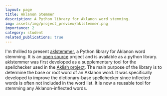```yaml
---
layout: page
title: Aklanon Stemmer
description: A Python library for Aklanon word stemming.
img: assets/img/project_preview/aklstemmer.png
importance: 2
category: student
related_publications: true
---
```


I'm thrilled to present [aklstemmer](https://github.com/andrianllmm/aklanon-stemmer), a Python library for Aklanon word stemming. It is an [open source](https://github.com/andrianllmm/aklanon-stemmer) project and is available as a python library. aklstemmer was first developed as a supplementary tool for the spellchecker used in the [Aklish project](/projects/aklish). The main purpose of the library is to determine the base or root word of an Aklanon word. It was specifically developed to improve the dictionary-base spellchecker since inflected words is often not included in the word list. It is now a reusable tool for stemming any Aklanon-inflected words.